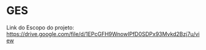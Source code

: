 # GES

Link do Escopo do projeto: 
https://drive.google.com/file/d/1EPcGFH9WnowIPfD0SDPx93Mvkd2Bzj7u/view
